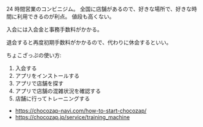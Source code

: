 24 時間営業のコンビニジム。
全国に店舗があるので、好きな場所で、好きな時間に利用できるのが利点。
値段も高くない。

入会には入会金と事務手数料がかかる。

退会すると再度初期手数料がかかるので、代わりに休会するといい。

ちょこざっぷの使い方:

1. 入会する
2. アプリをインストールする
3. アプリで店舗を探す
4. アプリで店舗の混雑状況を確認する
5. 店舗に行ってトレーニングする

- https://chocozap-navi.com/how-to-start-chocozap/
- https://chocozap.jp/service/training_machine
